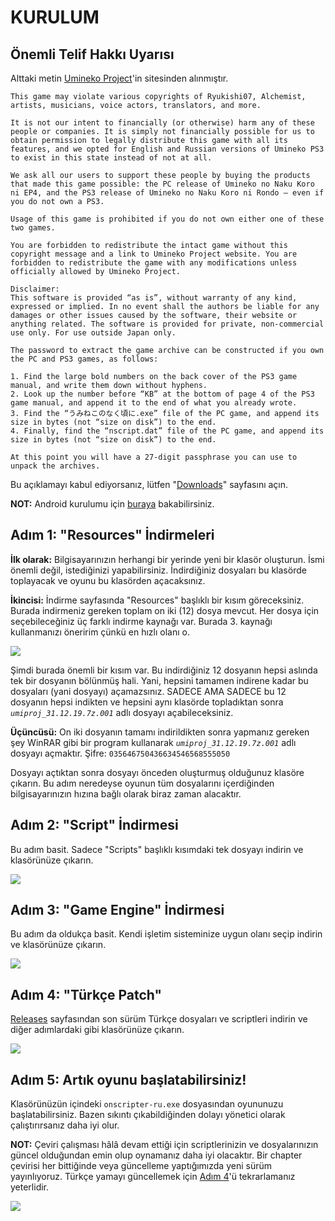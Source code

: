 # KURULUM

## Önemli Telif Hakkı Uyarısı

Alttaki metin [Umineko Project](https://umineko-project.org/)'in sitesinden alınmıştır.

```
This game may violate various copyrights of Ryukishi07, Alchemist, artists, musicians, voice actors, translators, and more.

It is not our intent to financially (or otherwise) harm any of these people or companies. It is simply not financially possible for us to obtain permission to legally distribute this game with all its features, and we opted for English and Russian versions of Umineko PS3 to exist in this state instead of not at all.

We ask all our users to support these people by buying the products that made this game possible: the PC release of Umineko no Naku Koro ni EP4, and the PS3 release of Umineko no Naku Koro ni Rondo — even if you do not own a PS3.

Usage of this game is prohibited if you do not own either one of these two games.

You are forbidden to redistribute the intact game without this copyright message and a link to Umineko Project website. You are forbidden to redistribute the game with any modifications unless officially allowed by Umineko Project.

Disclaimer:
This software is provided “as is”, without warranty of any kind, expressed or implied. In no event shall the authors be liable for any damages or other issues caused by the software, their website or anything related. The software is provided for private, non-commercial use only. For use outside Japan only.

The password to extract the game archive can be constructed if you own the PC and PS3 games, as follows:

1. Find the large bold numbers on the back cover of the PS3 game manual, and write them down without hyphens.
2. Look up the number before “KB” at the bottom of page 4 of the PS3 game manual, and append it to the end of what you already wrote.
3. Find the “うみねこのなく頃に.exe” file of the PC game, and append its size in bytes (not “size on disk”) to the end.
4. Finally, find the “nscript.dat” file of the PC game, and append its size in bytes (not “size on disk”) to the end.

At this point you will have a 27-digit passphrase you can use to unpack the archives.
```

Bu açıklamayı kabul ediyorsanız, lütfen "[Downloads](https://umineko-project.org/en/downloads/)" sayfasını açın.

**NOT:** Android kurulumu için [buraya](https://uminekoprojectandroid.neocities.org) bakabilirsiniz.

## Adım 1: "Resources" İndirmeleri

**İlk olarak:** Bilgisayarınızın herhangi bir yerinde yeni bir klasör oluşturun. İsmi önemli değil, istediğinizi yapabilirsiniz. İndirdiğiniz dosyaları bu klasörde toplayacak ve oyunu bu klasörden açacaksınız.

**İkincisi:** İndirme sayfasında "Resources" başlıklı bir kısım göreceksiniz. Burada indirmeniz gereken toplam on iki (12) dosya mevcut. Her dosya için seçebileceğiniz üç farklı indirme kaynağı var. Burada 3. kaynağı kullanmanızı öneririm çünkü en hızlı olanı o.

![](https://i.imgur.com/0a5u0Or.png)

Şimdi burada önemli bir kısım var. Bu indirdiğiniz 12 dosyanın hepsi aslında tek bir dosyanın bölünmüş hali. Yani, hepsini tamamen indirene kadar bu dosyaları (yani dosyayı) açamazsınız. SADECE AMA SADECE bu 12 dosyanın hepsi indikten ve hepsini aynı klasörde topladıktan sonra *`umiproj_31.12.19.7z.001`* adlı dosyayı açabileceksiniz.

**Üçüncüsü:** On iki dosyanın tamamı indirildikten sonra yapmanız gereken şey WinRAR gibi bir program kullanarak *`umiproj_31.12.19.7z.001`* adlı dosyayı açmaktır. Şifre: `035646750436634546568555050`

Dosyayı açtıktan sonra dosyayı önceden oluşturmuş olduğunuz klasöre çıkarın. Bu adım neredeyse oyunun tüm dosyalarını içerdiğinden bilgisayarınızın hızına bağlı olarak biraz zaman alacaktır.

## Adım 2: "Script" İndirmesi

Bu adım basit. Sadece "Scripts" başlıklı kısımdaki tek dosyayı indirin ve klasörünüze çıkarın.

![](https://i.imgur.com/GIp8Gdp.png)

## Adım 3: "Game Engine" İndirmesi

Bu adım da oldukça basit. Kendi işletim sisteminize uygun olanı seçip indirin ve klasörünüze çıkarın.

![](https://i.imgur.com/F35o4lp.png)

## Adım 4: "Türkçe Patch"

[Releases](../../releases) sayfasından son sürüm Türkçe dosyaları ve scriptleri indirin ve diğer adımlardaki gibi klasörünüze çıkarın.

![](https://i.imgur.com/kn5BPxq.png)

## Adım 5: Artık oyunu başlatabilirsiniz!

Klasörünüzün içindeki `onscripter-ru.exe` dosyasından oyununuzu başlatabilirsiniz. Bazen sıkıntı çıkabildiğinden dolayı yönetici olarak çalıştırırsanız daha iyi olur.

**NOT:** Çeviri çalışması hâlâ devam ettiği için scriptlerinizin ve dosyalarınızın güncel olduğundan emin olup oynamanız daha iyi olacaktır. Bir chapter çevirisi her bittiğinde veya güncelleme yaptığımızda yeni sürüm yayınlıyoruz. Türkçe yamayı güncellemek için [Adım 4](#adım-4-türkçe-patch)'ü tekrarlamanız yeterlidir.

![](https://i.imgur.com/Xdar2Ha.png)